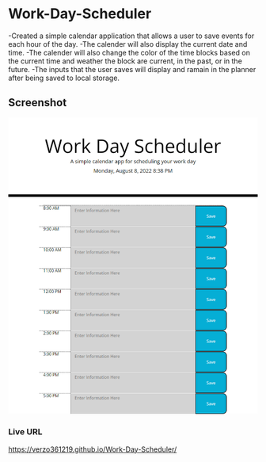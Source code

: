 # Work-Day-Scheduler
-Created a simple calendar application that allows a user to save events for each hour of the day. 
-The calender will also display the current date and time.
-The calender will also change the color of the time blocks based on the current time and weather the block are current, in the past, or in the future.
-The inputs that the user saves will display and ramain in the planner after being saved to local storage.

## Screenshot
![Screenshot](./screenshot.png)

### Live URL

https://verzo361219.github.io/Work-Day-Scheduler/